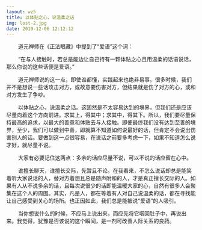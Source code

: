 ```yaml
---
layout: wz5
title: 以体贴之心，说温柔之话
img: lost-2.jpg
date: 2019-12-06 12:12:12
---
```


<p>&nbsp;&nbsp;&nbsp;&nbsp;&nbsp;&nbsp;&nbsp;&nbsp;道元禅师在《正法眼藏》中提到了“爱语”这个词：</p>
<p>&nbsp;&nbsp;&nbsp;&nbsp;&nbsp;&nbsp;&nbsp;&nbsp;“在与人接触时，若总是能边让自己持有一颗体贴之心且用温柔的话语说话，那么你说的这些话便是爱语。”</p>
<p>&nbsp;&nbsp;&nbsp;&nbsp;&nbsp;&nbsp;&nbsp;&nbsp;道元禅师说的这一点，即使谁都懂，实践起来也绝非易事。很多时候，我们并不是想说一些话攻击对方，或故意要伤害对方，但结果就是伤了对方的心，或和对方发生了争吵。</p>
<p>&nbsp;&nbsp;&nbsp;&nbsp;&nbsp;&nbsp;&nbsp;&nbsp;以体贴之心，说温柔之话。这固然是不太容易达到的境界，但我们还是应该尽量向着这个方向前进。求其上，得其中；求其中，得其下。所以，我们要尽量保持最高的追求，以最大的善意和体贴去与人接触。即便最终我们没有达到至善的境界，至少，我们可以做到中善，即就算不知道如何说最好的话，但肯定不会说出伤害别人的话。要做到这一点很容易，在说话之前要多考虑一下，如果不知道怎么说才好，就尽量不说。</p>
<p>&nbsp;&nbsp;&nbsp;&nbsp;&nbsp;&nbsp;&nbsp;&nbsp;大家有必要记住这两点：多余的话应尽量不说，可以不说的话应留在心中。</p>
<p>&nbsp;&nbsp;&nbsp;&nbsp;&nbsp;&nbsp;&nbsp;&nbsp;谁擅长聊天，谁擅长交际，先暂且不论。在我看來，不怎么说话却总是能笑着听大家说话的人，替对方着想且总是随声附和的人，才是真正擅长交际的人。如果有人从不说多余的话，且每次说很少的话即能温暖大家的心，自然有很多人会聚集在这个人的周围。其实，凡是人，都在等着有人对自己说温柔的话，都在寻找能让自己感受到关心的场所。也正因如此，我们总是能被说“爱语”的人吸引。</p>
<p>&nbsp;&nbsp;&nbsp;&nbsp;&nbsp;&nbsp;&nbsp;&nbsp;当你想说什么的时候，不应马上说出来，而应先将它咽回肚子中，再说出来。我觉得，犹豫是否该说的这个瞬间，是一剂可改善人际关系的良药。</p>